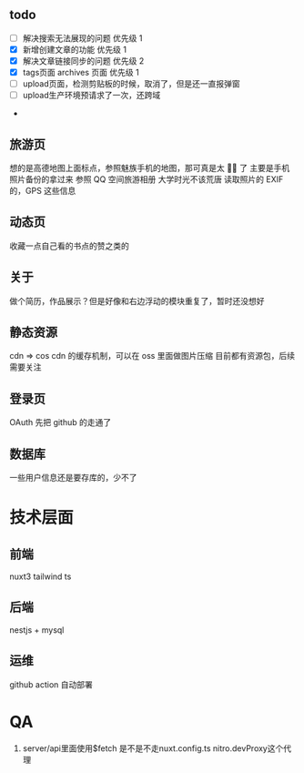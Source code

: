 ##

## todo

- [ ] 解决搜索无法展现的问题 优先级 1
- [x] 新增创建文章的功能 优先级 1
- [x] 解决文章链接同步的问题 优先级 2
- [x] tags页面 archives 页面 优先级 1
- [ ] upload页面，检测剪贴板的时候，取消了，但是还一直报弹窗
- [ ] upload生产环境预请求了一次，还跨域
- 

## 旅游页

想的是高德地图上面标点，参照魅族手机的地图，那可真是太 🐂🍺 了
主要是手机照片备份的拿过来
参照 QQ 空间旅游相册 大学时光不该荒唐
读取照片的 EXIF 的，GPS 这些信息

## 动态页

收藏一点自己看的书点的赞之类的

## 关于

做个简历，作品展示？但是好像和右边浮动的模块重复了，暂时还没想好

## 静态资源

cdn => cos
cdn 的缓存机制，可以在 oss 里面做图片压缩 目前都有资源包，后续需要关注

## 登录页

OAuth 先把 github 的走通了

## 数据库

一些用户信息还是要存库的，少不了

# 技术层面

## 前端
nuxt3  tailwind  ts 

## 后端
nestjs + mysql 

## 运维

github action 自动部署


# QA
1. server/api里面使用$fetch 是不是不走nuxt.config.ts nitro.devProxy这个代理